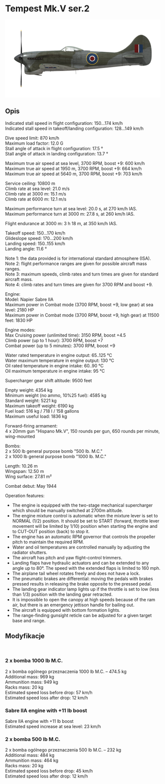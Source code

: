 # Tempest Mk.V ser.2  
  
![tempestmkvs2](../images/tempestmkvs2.png)  
  
## Opis  
  
Indicated stall speed in flight configuration: 150...174 km/h  
Indicated stall speed in takeoff/landing configuration: 128...149 km/h  
  
Dive speed limit: 870 km/h  
Maximum load factor: 12.0 G  
Stall angle of attack in flight configuration: 17.5 °  
Stall angle of attack in landing configuration: 13.7 °  
  
Maximum true air speed at sea level, 3700 RPM, boost +9: 600 km/h  
Maximum true air speed at 1950 m, 3700 RPM, boost +9: 664 km/h  
Maximum true air speed at 5640 m, 3700 RPM, boost +9: 703 km/h  
  
Service ceiling: 10800 m  
Climb rate at sea level: 21.0 m/s  
Climb rate at 3000 m: 15.1 m/s  
Climb rate at 6000 m: 12.1 m/s  
  
Maximum performance turn at sea level: 20.0 s, at 270 km/h IAS.  
Maximum performance turn at 3000 m: 27.8 s, at 260 km/h IAS.  
  
Flight endurance at 3000 m: 3 h 18 m, at 350 km/h IAS.  
  
Takeoff speed: 150...170 km/h  
Glideslope speed: 170...200 km/h  
Landing speed: 150..155 km/h  
Landing angle: 11.6 °  
  
Note 1: the data provided is for international standard atmosphere (ISA).  
Note 2: flight performance ranges are given for possible aircraft mass ranges.  
Note 3: maximum speeds, climb rates and turn times are given for standard aircraft mass.  
Note 4: climb rates and turn times are given for 3700 RPM and boost +9.  
  
Engine:  
Model: Napier Sabre IIA  
Maximum power in Combat mode (3700 RPM, boost +9, low gear) at sea level: 2180 HP  
Maximum power in Combat mode (3700 RPM, boost +9, high gear) at 11500 feet: 1830 HP  
  
Engine modes:  
Max Cruising power (unlimited time): 3150 RPM, boost +4.5  
Climb power (up to 1 hour): 3700 RPM, boost +7  
Combat power (up to 5 minutes): 3700 RPM, boost +9  
  
Water rated temperature in engine output: 65..125 °C  
Water maximum temperature in engine output: 130 °C  
Oil rated temperature in engine intake: 60..90 °C  
Oil maximum temperature in engine intake: 95 °C  
  
Supercharger gear shift altitude: 9500 feet  
  
Empty weight: 4354 kg  
Minimum weight (no ammo, 10%25 fuel): 4585 kg  
Standard weight: 5221 kg  
Maximum takeoff weight: 6190 kg  
Fuel load: 516 kg / 718 l / 158 gallons  
Maximum useful load: 1836 kg  
  
Forward-firing armament:  
4 x 20mm gun "Hispano Mk.V", 150 rounds per gun, 650 rounds per minute, wing-mounted  
  
Bombs:  
2 x 500 lb general purpose bomb "500 lb. M.C."  
2 x 1000 lb general purpose bomb "1000 lb. M.C."  
  
Length: 10.26 m  
Wingspan: 12.50 m  
Wing surface: 27.81 m²  
  
Combat debut: May 1944  
  
Operation features:  
- The engine is equipped with the two-stage mechanical supercharger which should be manually switched at 2700m altitude.  
- The engine mixture control is automatic when the mixture lever is set to NORMAL (1/2) position. It should be set to START (forward, throttle lever movement will be limited by 1/10) position when starting the engine and to CUT-OUT position (back) to stop it.  
- The engine has an automatic RPM governor that controls the propeller pitch to maintain the required RPM.   
- Water and oil temperatures are controlled manually by adjusting the radiator shutters.  
- The aircraft has pitch and yaw flight-control trimmers.  
- Landing flaps have hydraulic actuators and can be extended to any angle up to 80°. The speed with the extended flaps is limited to 160 mph.  
- The airplane tail wheel rotates freely and does not have a lock.  
- The pneumatic brakes are differential: moving the pedals with brakes pressed results in releasing the brake opposite to the pressed pedal.  
- The landing gear indicator lamp lights up if the throttle is set to low (less than 1/3) position with the landing gear retracted.  
- It is impossible to open the canopy at high speeds because of the ram air, but there is an emergency jettison handle for bailing out.  
- The aircraft is equipped with bottom formation lights.  
- The range-finding gunsight reticle can be adjusted for a given target base and range.  
  
## Modyfikacje  
  ﻿
  
### 2 x bomba 1000 lb M.C.  
  
2 x bomba ogólnego przeznaczenia 1000 lb M.C. – 474.5 kg  
Additional mass: 969 kg  
Ammunition mass: 949 kg  
Racks mass: 20 kg  
Estimated speed loss before drop: 57 km/h  
Estimated speed loss after drop: 12 km/h  ﻿
  
### Sabre IIA engine with +11 lb boost  
  
Sabre IIA engine with +11 lb boost  
Estimated speed increase at sea level: 23 km/h  ﻿
  
### 2 x bomba 500 lb M.C.  
  
2 x bomba ogólnego przeznaczenia 500 lb M.C. – 232 kg  
Additional mass: 484 kg  
Ammunition mass: 464 kg  
Racks mass: 20 kg  
Estimated speed loss before drop: 45 km/h  
Estimated speed loss after drop: 12 km/h  